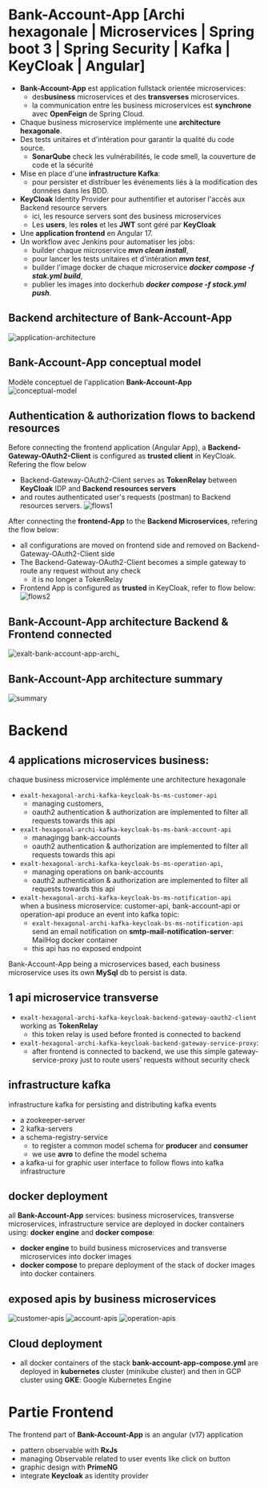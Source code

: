 # Bank-Account-App [Archi hexagonale | Microservices | Spring boot 3 | Spring Security | Kafka |  KeyCloak | Angular]
- **Bank-Account-App** est application fullstack orientée microservices: 
    - des**business** microservices  et des **transverses** microservices.
    - la communication entre les business microservices est **synchrone** avec **OpenFeign** de Spring Cloud.
- Chaque business microservice implémente une **architecture hexagonale**.
- Des tests unitaires et d'intération pour garantir la qualité du code source.
    - **SonarQube** check les vulnérabilités, le code smell, la couverture de code et la sécurité
- Mise en place d'une **infrastructure Kafka**:
    - pour persister et distribuer les événements liés à la modification des données dans les BDD.
- **KeyCloak** Identity Provider pour authentifier et autoriser l'accès aux Backend resource servers
    - ici, les resource servers sont des business microservices
    - Les **users**, les **roles** et les **JWT** sont géré par **KeyCloak**
- Une **application frontend** en Angular 17.
- Un workflow avec Jenkins pour automatiser les jobs: 
    - builder chaque microservice ***mvn clean install***,
    - pour lancer les tests unitaires et d'intération ***mvn test***, 
    - builder l'image docker de chaque microservice ***docker compose -f stak.yml build***, 
    - publier les images into dockerhub ***docker compose -f stack.yml push***.

## Backend architecture of Bank-Account-App
![application-architecture](diagrams/exalt-bank-account-app-archi-backend.gif)

## Bank-Account-App conceptual model
Modèle conceptuel de l'application **Bank-Account-App**
![conceptual-model](diagrams/exalt-account-conception.jpg)

## Authentication & authorization flows to backend resources
Before connecting the frontend application (Angular App), a **Backend-Gateway-OAuth2-Client** is configured as **trusted client** in KeyCloak. Refering the flow below
- Backend-Gateway-OAuth2-Client serves as **TokenRelay** between **KeyCloak** IDP and **Backend resources servers**
- and routes authenticated user's requests (postman) to Backend resources servers. 
![flows1](diagrams/exalt-bank-account-app-flows-1.gif)

After connecting the **frontend-App** to the **Backend Microservices**, refering the flow below: 
- all configurations are moved on frontend side and removed on Backend-Gateway-OAuth2-Client side
- The Backend-Gateway-OAuth2-Client becomes a simple gateway to route any request without any check
    - it is no longer a TokenRelay
- Frontend App is configured as **trusted** in KeyCloak, refer to flow below:
![flows2](diagrams/exalt-bank-account-app-flows-2.gif)

## Bank-Account-App architecture Backend & Frontend connected
![exalt-bank-account-app-archi_](./diagrams/exalt-bank-account-app-archi-fullstack.gif)

## Bank-Account-App architecture summary
![summary](diagrams/bank-account-app-archi-summary.png)

# Backend
## 4 applications microservices business:
 chaque business microservice implémente une architecture hexagonale
- ```exalt-hexagonal-archi-kafka-keycloak-bs-ms-customer-api```
    - managing customers, 
    - oauth2 authentication & authorization are implemented to filter all requests towards this api
- ```exalt-hexagonal-archi-kafka-keycloak-bs-ms-bank-account-api```
    - managingg bank-accounts
    - oauth2 authentication & authorization are implemented to filter all requests towards this api
- ```exalt-hexagonal-archi-kafka-keycloak-bs-ms-operation-api```,
    - managing operations on bank-accounts
    - oauth2 authentication & authorization are implemented to filter all requests towards this api
- ```exalt-hexagonal-archi-kafka-keycloak-bs-ms-notification-api```  
    when a business microservice: customer-api, bank-account-api or operation-api produce an event into kafka topic:  
    - ```exalt-hexagonal-archi-kafka-keycloak-bs-ms-notification-api``` send an email notification on **smtp-mail-notification-server**: MailHog docker container
    - this api has no exposed endpoint

Bank-Account-App being a microservices based, each business microservice uses its own **MySql** db to persist is data.

## 1 api microservice transverse 
- ```exalt-hexagonal-archi-kafka-keycloak-backend-gateway-oauth2-client``` working as **TokenRelay**
    - this token relay is used before fronted is connected to backend
- ```exalt-hexagonal-archi-kafka-keycloak-backend-gateway-service-proxy```:
    - after frontend is connected to backend, we use this simple gateway-service-proxy just to route users' requests without security check

## infrastructure kafka
infrastructure kafka for persisting and distributing kafka events
- a zookeeper-server 
- 2 kafka-servers
- a schema-registry-service
    - to register a common model schema for **producer** and **consumer**
    - we use **avro** to define the model schema
- a kafka-ui for graphic user interface to follow flows into kafka infrastructure

## docker deployment
all **Bank-Account-App** services: business microservices, transverse microservices, infrastructure service are deployed in docker containers using: **docker engine** and **docker compose**:
- **docker engine** to build business microservices and transverse microservices into docker images
- **docker compose** to prepare deployment of the stack of docker images into docker containers

## exposed apis by business microservices
![customer-apis](diagrams/customer-apis.png)
![account-apis](diagrams/account-apis.png)
![operation-apis](diagrams/operation-apis.png)



## Cloud deployment
- all docker containers of the stack **bank-account-app-compose.yml** are deployed in **kubernetes** cluster (minikube cluster) and then in GCP cluster using **GKE**: Google Kubernetes Engine

# Partie Frontend
The frontend part of **Bank-Account-App** is an angular (v17) application
- pattern observable with **RxJs**
- managing Observable related to user events like click on button
- graphic design with **PrimeNG**
- integrate **Keycloak** as identity provider
